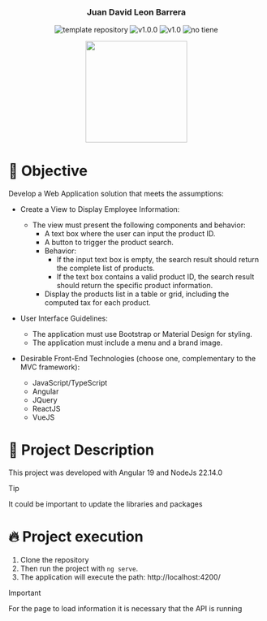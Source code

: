 <p align="center">
    <h3 align="center">Juan David Leon Barrera</h3>
	<p align="center">
		<img src="https://img.shields.io/badge/Angular%20-red?logo=angular&logoColor=white" alt="template repository">
		<img src="https://img.shields.io/static/v1?label=proyect type&message=web&color=white" alt="v1.0.0">
		<img src="https://img.shields.io/static/v1?label=version&message=19&color=red" alt="v1.0">
		<img src="https://img.shields.io/static/v1?label=licence&message=No apply&color=green" alt="no tiene">
	</p>
    <p align="center">
        <a href="https://nevergate.com.co/"><img src="https://nevergate.com.co/otros/portafolio/images/logo.png" width="200"></a>
    </p>
</p>


# 🚩 Objective

Develop a Web Application solution that meets the assumptions:

- Create a View to Display Employee Information: 
  - The view must present the following components and behavior: 
    - A text box where the user can input the product ID. 
    - A button to trigger the product search. 
    - Behavior: 
      - If the input text box is empty, the search result should return the complete list of products. 
      - If the text box contains a valid product ID, the search result should return the specific product information. 
    - Display the products list in a table or grid, including the computed tax for each product. 
- User Interface Guidelines: 
  - The application must use Bootstrap or Material Design for styling. 
  - The application must include a menu and a brand image. 

- Desirable Front-End Technologies (choose one, complementary to the MVC framework): 
  - JavaScript/TypeScript 
  - Angular 
  - JQuery 
  - ReactJS 
  - VueJS
    
# 📄 Project Description

This project was developed with Angular 19 and NodeJs 22.14.0

> [!TIP]
> It could be important to update the libraries and packages


# 🔥 Project execution

1. Clone the repository
2. Then run the project with `ng serve`.
3. The application will execute the path: http://localhost:4200/

> [!IMPORTANT]
> For the page to load information it is necessary that the API is running

